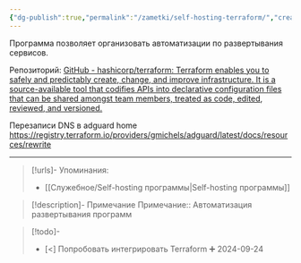 ```yaml
---
{"dg-publish":true,"permalink":"/zametki/self-hosting-terraform/","created":"2024-09-24 23:40","updated":"2024-10-09T19:53:13+03:00"}
---
```


Программа позволяет организовать автоматизации по развертывания сервисов.

Репозиторий: [GitHub - hashicorp/terraform: Terraform enables you to safely and predictably create, change, and improve infrastructure. It is a source-available tool that codifies APIs into declarative configuration files that can be shared amongst team members, treated as code, edited, reviewed, and versioned.](https://github.com/hashicorp/terraform)

Перезаписи DNS в adguard home https://registry.terraform.io/providers/gmichels/adguard/latest/docs/resources/rewrite

---
> [!urls]- Упоминания:
> - [[Служебное/Self-hosting программы\|Self-hosting программы]]

> [!description]- Примечание
> Примечание:: Автоматизация развертывания программ

> [!todo]-
> - [<] Попробовать интегрировать Terraform ➕ 2024-09-24